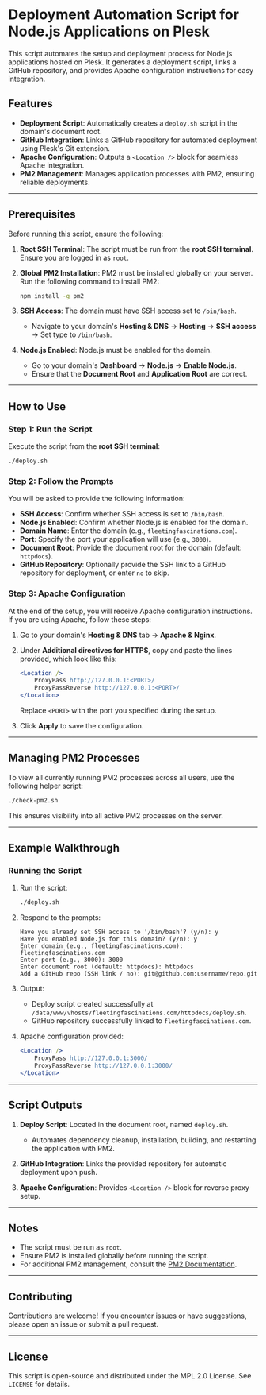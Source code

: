 
# Deployment Automation Script for Node.js Applications on Plesk

This script automates the setup and deployment process for Node.js applications hosted on Plesk. It generates a deployment script, links a GitHub repository, and provides Apache configuration instructions for easy integration.

## Features

- **Deployment Script**: Automatically creates a `deploy.sh` script in the domain's document root.
- **GitHub Integration**: Links a GitHub repository for automated deployment using Plesk's Git extension.
- **Apache Configuration**: Outputs a `<Location />` block for seamless Apache integration.
- **PM2 Management**: Manages application processes with PM2, ensuring reliable deployments.

---

## Prerequisites

Before running this script, ensure the following:

1. **Root SSH Terminal**: The script must be run from the **root SSH terminal**. Ensure you are logged in as `root`.

2. **Global PM2 Installation**: PM2 must be installed globally on your server. Run the following command to install PM2:
   ```bash
   npm install -g pm2
   ```

3. **SSH Access**: The domain must have SSH access set to `/bin/bash`.
   - Navigate to your domain's **Hosting & DNS** -> **Hosting** -> **SSH access** -> Set type to `/bin/bash`.

4. **Node.js Enabled**: Node.js must be enabled for the domain.
   - Go to your domain's **Dashboard** -> **Node.js** -> **Enable Node.js**.
   - Ensure that the **Document Root** and **Application Root** are correct.

---

## How to Use

### Step 1: Run the Script

Execute the script from the **root SSH terminal**:

```bash
./deploy.sh
```

### Step 2: Follow the Prompts

You will be asked to provide the following information:
- **SSH Access**: Confirm whether SSH access is set to `/bin/bash`.
- **Node.js Enabled**: Confirm whether Node.js is enabled for the domain.
- **Domain Name**: Enter the domain (e.g., `fleetingfascinations.com`).
- **Port**: Specify the port your application will use (e.g., `3000`).
- **Document Root**: Provide the document root for the domain (default: `httpdocs`).
- **GitHub Repository**: Optionally provide the SSH link to a GitHub repository for deployment, or enter `no` to skip.

### Step 3: Apache Configuration

At the end of the setup, you will receive Apache configuration instructions. If you are using Apache, follow these steps:

1. Go to your domain's **Hosting & DNS** tab -> **Apache & Nginx**.
2. Under **Additional directives for HTTPS**, copy and paste the lines provided, which look like this:

   ```apache
   <Location />
       ProxyPass http://127.0.0.1:<PORT>/
       ProxyPassReverse http://127.0.0.1:<PORT>/
   </Location>
   ```

   Replace `<PORT>` with the port you specified during the setup.

3. Click **Apply** to save the configuration.

---

## Managing PM2 Processes

To view all currently running PM2 processes across all users, use the following helper script:

```bash
./check-pm2.sh
```

This ensures visibility into all active PM2 processes on the server.

---

## Example Walkthrough

### Running the Script

1. Run the script:
   ```bash
   ./deploy.sh
   ```

2. Respond to the prompts:
   ```
   Have you already set SSH access to '/bin/bash'? (y/n): y
   Have you enabled Node.js for this domain? (y/n): y
   Enter domain (e.g., fleetingfascinations.com): fleetingfascinations.com
   Enter port (e.g., 3000): 3000
   Enter document root (default: httpdocs): httpdocs
   Add a GitHub repo (SSH link / no): git@github.com:username/repo.git
   ```

3. Output:
   - Deploy script created successfully at `/data/www/vhosts/fleetingfascinations.com/httpdocs/deploy.sh`.
   - GitHub repository successfully linked to `fleetingfascinations.com`.

4. Apache configuration provided:
   ```apache
   <Location />
       ProxyPass http://127.0.0.1:3000/
       ProxyPassReverse http://127.0.0.1:3000/
   </Location>
   ```

---

## Script Outputs

1. **Deploy Script**: Located in the document root, named `deploy.sh`.
   - Automates dependency cleanup, installation, building, and restarting the application with PM2.

2. **GitHub Integration**: Links the provided repository for automatic deployment upon push.

3. **Apache Configuration**: Provides `<Location />` block for reverse proxy setup.

---

## Notes

- The script must be run as `root`.
- Ensure PM2 is installed globally before running the script.
- For additional PM2 management, consult the [PM2 Documentation](https://pm2.keymetrics.io/).

---

## Contributing

Contributions are welcome! If you encounter issues or have suggestions, please open an issue or submit a pull request.

---

## License

This script is open-source and distributed under the MPL 2.0 License. See `LICENSE` for details.
